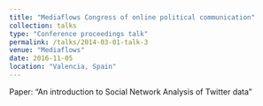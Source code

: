 ```yaml
---
title: "Mediaflows Congress of online political communication"
collection: talks
type: "Conference proceedings talk"
permalink: /talks/2014-03-01-talk-3
venue: "Mediaflows"
date: 2016-11-05
location: "Valencia, Spain"
---
```


Paper: “An introduction to Social Network Analysis of Twitter data”